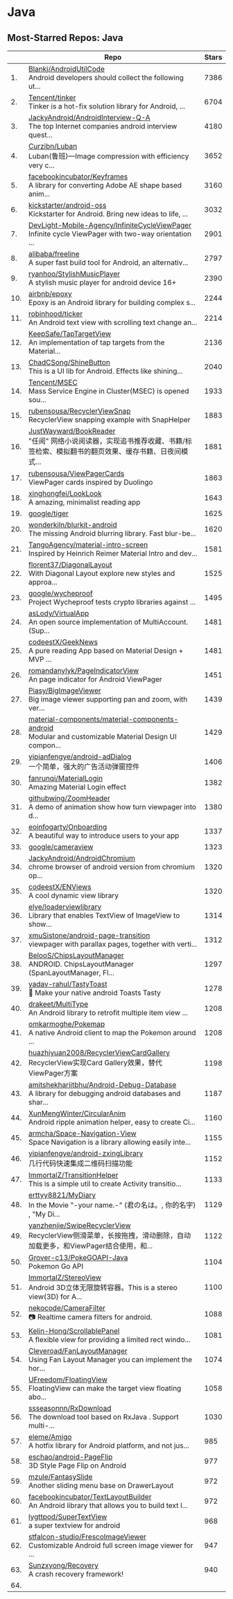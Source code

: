 # Java

## Most-Starred Repos: Java

| | Repo | Stars |
|---|---|---|
| 1. | [Blankj/AndroidUtilCode](https://github.com/Blankj/AndroidUtilCode) <br/>Android developers should collect the following ut... | 7386 |
| 2. | [Tencent/tinker](https://github.com/Tencent/tinker) <br/>Tinker is a hot-fix solution library for Android, ... | 6704 |
| 3. | [JackyAndroid/AndroidInterview-Q-A](https://github.com/JackyAndroid/AndroidInterview-Q-A) <br/>The top Internet companies android interview quest... | 4180 |
| 4. | [Curzibn/Luban](https://github.com/Curzibn/Luban) <br/>Luban(鲁班)—Image compression with efficiency very c... | 3652 |
| 5. | [facebookincubator/Keyframes](https://github.com/facebookincubator/Keyframes) <br/>A library for converting Adobe AE shape based anim... | 3160 |
| 6. | [kickstarter/android-oss](https://github.com/kickstarter/android-oss) <br/>Kickstarter for Android. Bring new ideas to life, ... | 3032 |
| 7. | [DevLight-Mobile-Agency/InfiniteCycleViewPager](https://github.com/DevLight-Mobile-Agency/InfiniteCycleViewPager) <br/>Infinite cycle ViewPager with two-way orientation ... | 2901 |
| 8. | [alibaba/freeline](https://github.com/alibaba/freeline) <br/>A super fast build tool for Android, an alternativ... | 2797 |
| 9. | [ryanhoo/StylishMusicPlayer](https://github.com/ryanhoo/StylishMusicPlayer) <br/>A stylish music player for android device 16+ | 2390 |
| 10. | [airbnb/epoxy](https://github.com/airbnb/epoxy) <br/>Epoxy is an Android library for building complex s... | 2244 |
| 11. | [robinhood/ticker](https://github.com/robinhood/ticker) <br/>An Android text view with scrolling text change an... | 2214 |
| 12. | [KeepSafe/TapTargetView](https://github.com/KeepSafe/TapTargetView) <br/>An implementation of tap targets from the Material... | 2136 |
| 13. | [ChadCSong/ShineButton](https://github.com/ChadCSong/ShineButton) <br/>This is a UI lib for Android. Effects like shining... | 2040 |
| 14. | [Tencent/MSEC](https://github.com/Tencent/MSEC) <br/>Mass Service Engine in Cluster(MSEC) is opened sou... | 1933 |
| 15. | [rubensousa/RecyclerViewSnap](https://github.com/rubensousa/RecyclerViewSnap) <br/>RecyclerView snapping example with SnapHelper | 1883 |
| 16. | [JustWayward/BookReader](https://github.com/JustWayward/BookReader) <br/>"任阅" 网络小说阅读器，实现追书推荐收藏、书籍/标签检索、模拟翻书的翻页效果、缓存书籍、日夜间模式... | 1881 |
| 17. | [rubensousa/ViewPagerCards](https://github.com/rubensousa/ViewPagerCards) <br/>ViewPager cards inspired by Duolingo | 1863 |
| 18. | [xinghongfei/LookLook](https://github.com/xinghongfei/LookLook) <br/>A amazing, minimalist reading app | 1643 |
| 19. | [google/tiger](https://github.com/google/tiger)  | 1625 |
| 20. | [wonderkiln/blurkit-android](https://github.com/wonderkiln/blurkit-android) <br/>The missing Android blurring library. Fast blur-be... | 1620 |
| 21. | [TangoAgency/material-intro-screen](https://github.com/TangoAgency/material-intro-screen) <br/>Inspired by Heinrich Reimer Material Intro and dev... | 1581 |
| 22. | [florent37/DiagonalLayout](https://github.com/florent37/DiagonalLayout) <br/>With Diagonal Layout explore new styles and approa... | 1525 |
| 23. | [google/wycheproof](https://github.com/google/wycheproof) <br/>Project Wycheproof tests crypto libraries against ... | 1495 |
| 24. | [asLody/VirtualApp](https://github.com/asLody/VirtualApp) <br/>An open source implementation of MultiAccount.(Sup... | 1481 |
| 25. | [codeestX/GeekNews](https://github.com/codeestX/GeekNews) <br/>A pure reading App based on Material Design + MVP ... | 1481 |
| 26. | [romandanylyk/PageIndicatorView](https://github.com/romandanylyk/PageIndicatorView) <br/>An page indicator for Android ViewPager | 1451 |
| 27. | [Piasy/BigImageViewer](https://github.com/Piasy/BigImageViewer) <br/>Big image viewer supporting pan and zoom, with ver... | 1439 |
| 28. | [material-components/material-components-android](https://github.com/material-components/material-components-android) <br/>Modular and customizable Material Design UI compon... | 1429 |
| 29. | [yipianfengye/android-adDialog](https://github.com/yipianfengye/android-adDialog) <br/>一个简单，强大的广告活动弹窗控件 | 1406 |
| 30. | [fanrunqi/MaterialLogin](https://github.com/fanrunqi/MaterialLogin) <br/>Amazing Material Login effect | 1382 |
| 31. | [githubwing/ZoomHeader](https://github.com/githubwing/ZoomHeader) <br/>A demo of animation show how turn viewpager into d... | 1380 |
| 32. | [eoinfogarty/Onboarding](https://github.com/eoinfogarty/Onboarding) <br/>A beautiful way to introduce users to your app | 1337 |
| 33. | [google/cameraview](https://github.com/google/cameraview)  | 1323 |
| 34. | [JackyAndroid/AndroidChromium](https://github.com/JackyAndroid/AndroidChromium) <br/>chrome browser of android version from chromium op... | 1320 |
| 35. | [codeestX/ENViews](https://github.com/codeestX/ENViews) <br/>A cool dynamic view library | 1320 |
| 36. | [elye/loaderviewlibrary](https://github.com/elye/loaderviewlibrary) <br/>Library that enables TextView of ImageView to show... | 1314 |
| 37. | [xmuSistone/android-page-transition](https://github.com/xmuSistone/android-page-transition) <br/>viewpager with parallax pages, together with verti... | 1312 |
| 38. | [BelooS/ChipsLayoutManager](https://github.com/BelooS/ChipsLayoutManager) <br/>ANDROID. ChipsLayoutManager (SpanLayoutManager, Fl... | 1297 |
| 39. | [yadav-rahul/TastyToast](https://github.com/yadav-rahul/TastyToast) <br/>:bread: Make your native android Toasts Tasty | 1278 |
| 40. | [drakeet/MultiType](https://github.com/drakeet/MultiType) <br/>An Android library to retrofit multiple item view ... | 1208 |
| 41. | [omkarmoghe/Pokemap](https://github.com/omkarmoghe/Pokemap) <br/>A native Android client to map the Pokemon around ... | 1208 |
| 42. | [huazhiyuan2008/RecyclerViewCardGallery](https://github.com/huazhiyuan2008/RecyclerViewCardGallery) <br/>RecyclerView实现Card Gallery效果，替代ViewPager方案 | 1198 |
| 43. | [amitshekhariitbhu/Android-Debug-Database](https://github.com/amitshekhariitbhu/Android-Debug-Database) <br/>A library for debugging android databases and shar... | 1187 |
| 44. | [XunMengWinter/CircularAnim](https://github.com/XunMengWinter/CircularAnim) <br/>Android ripple animation helper, easy to create Ci... | 1160 |
| 45. | [armcha/Space-Navigation-View](https://github.com/armcha/Space-Navigation-View) <br/>Space Navigation is a library allowing easily inte... | 1155 |
| 46. | [yipianfengye/android-zxingLibrary](https://github.com/yipianfengye/android-zxingLibrary) <br/>几行代码快速集成二维码扫描功能 | 1152 |
| 47. | [ImmortalZ/TransitionHelper](https://github.com/ImmortalZ/TransitionHelper) <br/>This is a simple util to create Activity transitio... | 1133 |
| 48. | [erttyy8821/MyDiary](https://github.com/erttyy8821/MyDiary) <br/>In the Movie "-your name.-" (君の名は。, 你的名字) , "My Di... | 1129 |
| 49. | [yanzhenjie/SwipeRecyclerView](https://github.com/yanzhenjie/SwipeRecyclerView) <br/>RecyclerView侧滑菜单，长按拖拽，滑动删除，自动加载更多，和ViewPager结合使用，和... | 1122 |
| 50. | [Grover-c13/PokeGOAPI-Java](https://github.com/Grover-c13/PokeGOAPI-Java) <br/>Pokemon Go API | 1104 |
| 51. | [ImmortalZ/StereoView](https://github.com/ImmortalZ/StereoView) <br/>Android 3D立体无限旋转容器。This is a stereo view(3D) for A... | 1100 |
| 52. | [nekocode/CameraFilter](https://github.com/nekocode/CameraFilter) <br/>📷 Realtime camera filters for android. | 1088 |
| 53. | [Kelin-Hong/ScrollablePanel](https://github.com/Kelin-Hong/ScrollablePanel) <br/>A flexible view for providing a limited rect windo... | 1081 |
| 54. | [Cleveroad/FanLayoutManager](https://github.com/Cleveroad/FanLayoutManager) <br/>Using Fan Layout Manager you can implement the hor... | 1074 |
| 55. | [UFreedom/FloatingView](https://github.com/UFreedom/FloatingView) <br/>FloatingView can make the target view floating abo... | 1058 |
| 56. | [ssseasonnn/RxDownload](https://github.com/ssseasonnn/RxDownload) <br/>The download tool based on RxJava . Support multi-... | 1030 |
| 57. | [eleme/Amigo](https://github.com/eleme/Amigo) <br/>A hotfix library for Android platform, and not jus... | 985 |
| 58. | [eschao/android-PageFlip](https://github.com/eschao/android-PageFlip) <br/>3D Style Page Flip on Android | 977 |
| 59. | [mzule/FantasySlide](https://github.com/mzule/FantasySlide) <br/>Another sliding menu base on DrawerLayout | 972 |
| 60. | [facebookincubator/TextLayoutBuilder](https://github.com/facebookincubator/TextLayoutBuilder) <br/>An Android library that allows you to build text l... | 972 |
| 61. | [lygttpod/SuperTextView](https://github.com/lygttpod/SuperTextView) <br/>a super textview for android | 968 |
| 62. | [stfalcon-studio/FrescoImageViewer](https://github.com/stfalcon-studio/FrescoImageViewer) <br/>Customizable Android full screen image viewer for ... | 947 |
| 63. | [Sunzxyong/Recovery](https://github.com/Sunzxyong/Recovery) <br/>A crash recovery framework! | 940 |
| 64. |